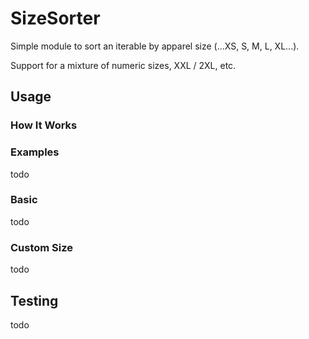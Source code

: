 # SizeSorter
Simple module to sort an iterable by apparel size (...XS, S, M, L, XL...).

Support for a mixture of numeric sizes, XXL / 2XL, etc.

## Usage

### How It Works


### Examples

todo

### Basic

todo

### Custom Size

todo

## Testing

todo

